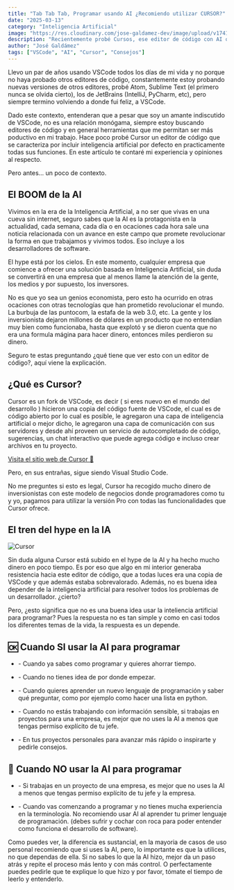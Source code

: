 ```yaml
---
title: "Tab Tab Tab, Programar usando AI ¿Recomiendo utilizar CURSOR?"
date: "2025-03-13"
category: "Inteligencia Artificial"
image: "https://res.cloudinary.com/jose-galdamez-dev/image/upload/v1741894945/PersonalPage/k3axcsmqdgyemmhlheho.avif"
description: "Recientemente probé Cursos, ese editor de código con AI que tanto hype tiene, y te cuento mi experiencia."
author: "José Galdámez"
tags: ["VSCode", "AI", "Cursor", "Consejos"]
---
```


<p class='paragraph' markdown='1'>
Llevo un par de años usando VSCode todos los días de mi vida y no porque no haya probado otros editores de código, constantemente estoy probando nuevas versiones de otros editores, probé Atom, Sublime Text (el primero nunca se olvida cierto), los de JetBrains (IntelliJ, PyCharm, etc), pero siempre termino volviendo a donde fui feliz, a VSCode.
</p>
<p class='paragraph' markdown='1'>
Dado este contexto, entenderan que a pesar que soy un amante indiscutido de VSCode, no es una relación monógama, siempre estoy buscando editores de código y en general herramientas que me permitan ser más poductivo en mi trabajo. Hace poco probé Cursor un editor de código que se caracteriza por incluir inteligencia artificial por defecto en practicamente todas sus funciones. En este artículo te contaré mi experiencia y opiniones al respecto.
</p>

<p class='paragraph' markdown='1'>
Pero antes... un poco de contexto.
</p>

<h2 class="h2" markdown='1'>El BOOM de la AI</h2>

<p class='paragraph' markdown='1'>
Vivimos en la era de la Inteligencia Artificial, a no ser que vivas en una cueva sin internet, seguro sabes que la AI es la protagonista en la actualidad, cada semana, cada día o en ocaciones cada hora sale una noticia relacionada con un avance en este campo que promete revolucionar la forma en que trabajamos y vivimos todos. Eso incluye a los desarrolladores de software.
</p>

<p class='paragraph' markdown='1'>
El hype está por los cielos. En este momento, cualquier empresa que comience a ofrecer una solución basada en Inteligencia Artificial, sin duda se convertirá en una empresa que al menos llame la atención de la gente, los medios y por supuesto, los inversores.
</p>

<p class='paragraph' markdown='1'>
No es que yo sea un genios economista, pero esto ha ocurrido en otras ocaciones con otras tecnologías que han prometido revolucionar el mundo. La burbuja de las puntocom, la estafa de la web 3.0, etc. La gente y los inversionista dejaron millones de dólares en un producto que no entendían muy bien como funcionaba, hasta que explotó y se dieron cuenta que no era una formula mágina para hacer dinero, entonces miles perdieron su dinero.
</p>

<p class='paragraph' markdown='1'>
Seguro te estas preguntando ¿qué tiene que ver esto con un editor de código?, aquí viene la explicación.
</p>

<h2 class="h2" markdown='1'>¿Qué es Cursor?</h2>

<p class='paragraph' markdown='1'>
Cursor es un fork de VSCode, es decir ( si eres nuevo en el mundo del desarrollo ) hicieron una copia del código fuente de VSCode, el cual es de código abierto por lo cual es posible, le agregaron una capa de inteligencia artificial o mejor dicho, le agregaron una capa de comunicación con sus servidores y desde ahí proveen un servicio de autocompletado de código, sugerencias, un chat interactivo que puede agrega código e incluso crear archivos en tu proyecto.
</p>

<a href="https://www.cursor.com/" target="_blank" class="button-link">
    Visita el sitio web de Cursor 🔗
</a>

<p class='paragraph' markdown='1'>
Pero, en sus entrañas, sigue siendo Visual Studio Code.
</p>

<p class='paragraph' markdown='1'>
No me preguntes si esto es legal, Cursor ha recogido mucho dinero de inversionistas con este modelo de negocios donde programadores como tu y yo, pagamos para utilizar la versión Pro con todas las funcionalidades que Cursor ofrece.
</p>

<h2 class="h2" markdown='1'>El tren del hype en la IA</h2>

<img class='image' src="https://res.cloudinary.com/jose-galdamez-dev/image/upload/v1741896825/PersonalPage/blog/evwqlshy1lf6rfdewkna.png" alt="Cursor" />

<p class='paragraph' markdown='1'>
Sin duda alguna Cursor está subido en el hype de la AI y ha hecho mucho dinero en poco tiempo. Es por eso que algo en mi interior generaba resistencia hacia este editor de código, que a todas luces era una copia de VSCode y que además estaba sobrevalorado. Además, no es buena idea depender de la inteligencia artificial para resolver todos los problemas de un desarrollador. ¿cierto?
</p>

<p class='paragraph' markdown='1'>
Pero, ¿esto significa que no es una buena idea usar la inteliencia artificial para programar? Pues la respuesta no es tan simple y como en casi todos los diferentes temas de la vida, la respuesta es un depende.
</p>

<h2 class="h3" markdown='1'> 🆗 Cuando SI usar la AI para programar</h2>

<ul class='list-with-bullets'>
    <li>
        <p class='paragraph' markdown='1'>
            - Cuando ya sabes como programar y quieres ahorrar tiempo.
        </p>
    </li>
    <li>
        <p class='paragraph' markdown='1'>
            - Cuando no tienes idea de por donde empezar.
        </p>
    </li>
    <li>
        <p class='paragraph' markdown='1'>
            - Cuando quieres aprender un nuevo lenguaje de programación y saber qué preguntar, como por ejemplo como hacer una lista en python.
        </p>
    </li>
    <li>
        <p class='paragraph' markdown='1'>
            - Cuando no estás trabajando con información sensible, si trabajas en proyectos para una empresa, es mejor que no uses la AI a menos que tengas permiso explícito de tu jefe.
        </p>
    </li>
    <li>
        <p class='paragraph' markdown='1'>
            - En tus proyectos personales para avanzar más rápido o inspirarte y pedirle consejos.
        </p>
    </li>
</ul>

<h2 class="h3" markdown='1'>🚫 Cuando NO usar la AI para programar</h2>

<ul class='list-with-bullets'>
    <li>
        <p class='paragraph' markdown='1'>
            - Si trabajas en un proyecto de una empresa, es mejor que no uses la AI a menos que tengas permiso explícito de tu jefe y la empresa.
        </p>
    </li> 
    <li>
        <p class='paragraph' markdown='1'>
            - Cuando vas comenzando a programar y no tienes mucha experiencia en la terminología. No recomiendo usar AI al aprender tu primer lenguaje de programación. (debes sufrir y cochar con roca para poder entender como funciona el desarrollo de software).
        </p>
    </li>
    
</ul>

<p class='paragraph' markdown='1'>
Como puedes ver, la diferencia es sustancial, en la mayoria de casos de uso personal recomiendo que si uses la AI, pero, lo importante es que la utilices, no que dependas de ella. Si no sabes lo que la AI hizo, mejor da un paso atrás y repite el proceso más lento y con más control. O perfectamente puedes pedirle que te explique lo que hizo y por favor, tómate el tiempo de leerlo y entenderlo.
</p>
